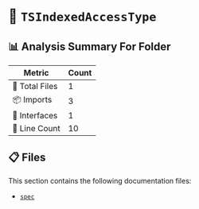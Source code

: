# 📁 `TSIndexedAccessType`

## 📊 Analysis Summary For Folder

| Metric | Count |
|--------|-------|
| 📁 Total Files | 1 |
| 📦 Imports | 3 |
| 📐 Interfaces | 1 |
| 🔢 Line Count | 10 |


## 📋 Files

This section contains the following documentation files:

- [`spec`](./spec.md)